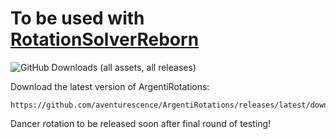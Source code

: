 # To be used with [RotationSolverReborn](https://github.com/FFXIV-CombatReborn/RotationSolverReborn)
![GitHub Downloads (all assets, all releases)](https://img.shields.io/github/downloads/aventurescence/ArgentiRotations/total?style=plastic&logo=%3Csvg%20role%3D%22img%22%20viewBox%3D%220%200%2024%2024%22%20xmlns%3D%22http%3A%2F%2Fwww.w3.org%2F2000%2Fsvg%22%3E%3Ctitle%3EAkiflow%3C%2Ftitle%3E%3Cpath%20d%3D%22M9.425%205.2%205.457%2018h5.795l.948-2.99.947%202.99h5.795L14.974%205.2Zm.836.8h4.124l3.472%2011.2h-4.124l-1.152-3.632Zm-.543.957%202.063%206.728-1.113%203.515H6.543ZM12%200C5.373%200%200%205.373%200%2012s5.373%2012%2012%2012%2012-5.373%2012-12S18.627%200%2012%200Zm0%20.8C18.186.8%2023.2%205.813%2023.2%2012c0%206.186-5.014%2011.2-11.2%2011.2C5.814%2023.2.8%2018.186.8%2012%20.8%205.814%205.814.8%2012%20.8Z%22%2F%3E%3C%2Fsvg%3E)


Download the latest version of ArgentiRotations:

```
https://github.com/aventurescence/ArgentiRotations/releases/latest/download/ArgentiRotations.dll
```

Dancer rotation to be released soon after final round of testing!
